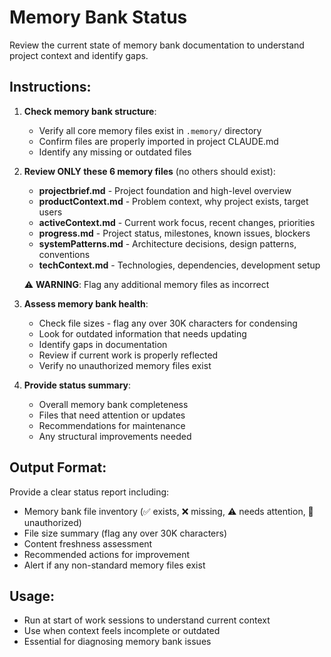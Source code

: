 # Memory Bank Status

Review the current state of memory bank documentation to understand project context and identify gaps.

## Instructions:

1. **Check memory bank structure**:
   - Verify all core memory files exist in `.memory/` directory
   - Confirm files are properly imported in project CLAUDE.md
   - Identify any missing or outdated files

2. **Review ONLY these 6 memory files** (no others should exist):
   - **projectbrief.md** - Project foundation and high-level overview
   - **productContext.md** - Problem context, why project exists, target users
   - **activeContext.md** - Current work focus, recent changes, priorities
   - **progress.md** - Project status, milestones, known issues, blockers
   - **systemPatterns.md** - Architecture decisions, design patterns, conventions
   - **techContext.md** - Technologies, dependencies, development setup

   ⚠️ **WARNING**: Flag any additional memory files as incorrect

3. **Assess memory bank health**:
   - Check file sizes - flag any over 30K characters for condensing
   - Look for outdated information that needs updating
   - Identify gaps in documentation
   - Review if current work is properly reflected
   - Verify no unauthorized memory files exist

4. **Provide status summary**:
   - Overall memory bank completeness
   - Files that need attention or updates
   - Recommendations for maintenance
   - Any structural improvements needed

## Output Format:

Provide a clear status report including:
- Memory bank file inventory (✅ exists, ❌ missing, ⚠️ needs attention, 🚫 unauthorized)
- File size summary (flag any over 30K characters)
- Content freshness assessment
- Recommended actions for improvement
- Alert if any non-standard memory files exist

## Usage:
- Run at start of work sessions to understand current context
- Use when context feels incomplete or outdated
- Essential for diagnosing memory bank issues